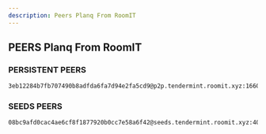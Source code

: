 ```yaml
---
description: Peers Planq From RoomIT
---
```



## PEERS Planq From RoomIT


### PERSISTENT PEERS
```bash
3eb12284b7fb707490b8adfda6fa7d94e2fa5cd9@p2p.tendermint.roomit.xyz:16603
```

### SEEDS PEERS
```bash
08bc9afd0cac4ae6cf8f1877920b0cc7e58a6f42@seeds.tendermint.roomit.xyz:40003
```